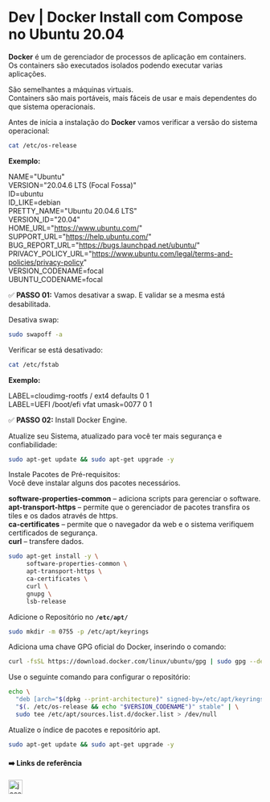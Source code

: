 # Dev | Docker Install com Compose no Ubuntu 20.04

**Docker** é um de gerenciador de processos de aplicação em containers.           
Os containers são executados isolados podendo executar varias aplicações.           

São semelhantes a máquinas virtuais.            
Containers são mais portáveis, mais fáceis de usar e mais dependentes do que sistema operacionais.

Antes de inícia a instalação do **Docker** vamos verificar a versão do sistema operacional:
```bash
cat /etc/os-release
```
**Exemplo:**

NAME="Ubuntu"           
VERSION="20.04.6 LTS (Focal Fossa)"         
ID=ubuntu               
ID_LIKE=debian              
PRETTY_NAME="Ubuntu 20.04.6 LTS"            
VERSION_ID="20.04"              
HOME_URL="https://www.ubuntu.com/"          
SUPPORT_URL="https://help.ubuntu.com/"          
BUG_REPORT_URL="https://bugs.launchpad.net/ubuntu/"             
PRIVACY_POLICY_URL="https://www.ubuntu.com/legal/terms-and-policies/privacy-policy"         
VERSION_CODENAME=focal          
UBUNTU_CODENAME=focal               

✅ **PASSO 01:** Vamos desativar a swap. E validar se a mesma está desabilitada.

Desativa swap:
```bash
sudo swapoff -a
```

Verificar se está desativado:
```bash
cat /etc/fstab
```
**Exemplo:**

LABEL=cloudimg-rootfs   /        ext4   defaults        0 1         
LABEL=UEFI      /boot/efi       vfat    umask=0077      0 1         

✅ **PASSO 02:** Install Docker Engine.

Atualize seu Sistema, atualizado para você ter mais segurança e confiabilidade:
```bash
sudo apt-get update && sudo apt-get upgrade -y
```

Instale Pacotes de Pré-requisitos:                 
Você deve instalar alguns dos pacotes necessários.

**software-properties-common** – adiciona scripts para gerenciar o software.            
**apt-transport-https** – permite que o gerenciador de pacotes transfira os tiles e os dados através de https.      
**ca-certificates** – permite que o navegador da web e o sistema verifiquem certificados de segurança.          
**curl** – transfere dados.    

```bash
sudo apt-get install -y \
     software-properties-common \
     apt-transport-https \
     ca-certificates \
     curl \
     gnupg \
     lsb-release
```      

Adicione o Repositório no **`/etc/apt/`**
```bash
sudo mkdir -m 0755 -p /etc/apt/keyrings
```

Adiciona uma chave GPG oficial do Docker, inserindo o comando:
```bash
curl -fsSL https://download.docker.com/linux/ubuntu/gpg | sudo gpg --dearmor -o /etc/apt/keyrings/docker.gpg
```

Use o seguinte comando para configurar o repositório:
```bash
echo \
  "deb [arch="$(dpkg --print-architecture)" signed-by=/etc/apt/keyrings/docker.gpg] https://download.docker.com/linux/ubuntu \
  "$(. /etc/os-release && echo "$VERSION_CODENAME")" stable" | \
  sudo tee /etc/apt/sources.list.d/docker.list > /dev/null
```

Atualize o índice de pacotes e repositório apt.
```bash
sudo apt-get update && sudo apt-get upgrade -y
```

#### ➡️ Links de referência

[<img title="Docker" align="left" alt="josenilto | Twitter" width="28px" src="https://cdn.jsdelivr.net/npm/simple-icons@v3/icons/docker.svg" />][docker]

[docker]: https://docs.docker.com/engine/install/